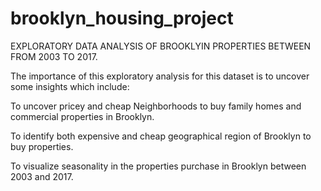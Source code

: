 # brooklyn_housing_project
EXPLORATORY DATA ANALYSIS OF BROOKLYIN PROPERTIES BETWEEN FROM 2003 TO 2017.

The importance of this exploratory analysis for this dataset is to uncover some insights which include:

To uncover pricey and cheap Neighborhoods to buy family homes and commercial properties in Brooklyn.

To identify both expensive and cheap geographical region of Brooklyn to buy properties.

To visualize seasonality in the properties purchase in Brooklyn between 2003 and 2017.
